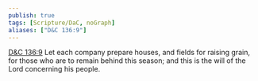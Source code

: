 ```yaml
---
publish: true
tags: [Scripture/DaC, noGraph]
aliases: ["D&C 136:9"]
---
```

[D&C 136:9](https://churchofjesuschrist.org/study/scriptures/dc-testament/dc/136?lang=eng&id=p9#p9) Let each company prepare houses, and fields for raising grain, for those who are to remain behind this season; and this is the will of the Lord concerning his people.
